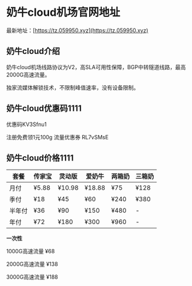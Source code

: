 # 奶牛cloud机场官网地址

最新地址：[https://tz.059950.xyz](https://tz.059950.xyz)

## 奶牛cloud介绍

奶牛cloud机场线路协议为V2，高SLA可用性保障，BGP中转隧道线路，最高2000G高速流量。

独家流媒体解锁技术，不限制峰值速率，没有设备限制。

## 奶牛cloud优惠码1111

优惠码KV3Sfnu1

注册免费领1元100g 流量优惠券 RL7vSMsE

## 奶牛cloud价格1111

|套餐|传家宝|灵动版|爱奶牛|两箱奶|三箱奶|
|----|----|----|----|----|----|
|月付|¥5.88|¥10.98|¥18.88|¥75|¥128|
|季付|¥18|¥45|¥60|¥240|¥380|
|半年付|¥36|¥90|¥150|¥480|-|
|年付|¥72|¥180|¥300|¥960|-|

**一次性**

1000G高速流量 ¥68

2000G高速流量 ¥138

3000G高速流量 ¥188
